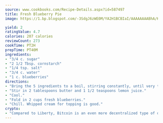 ```yaml
---
source: www.cookbooks.com/Recipe-Details.aspx?id=587497
title: Fresh Blueberry Pie
image: https://1.bp.blogspot.com/-3SdgJ6zWE0M/YA2H1BCBIaI/AAAAAAAABhA/KLu9yTsYBMkJQudB_uFGwTypBtmTiBfZgCLcBGAsYHQ/s320/4.png

yield: 2
ratingValue: 4.7
calories: 207 calories
reviewCount: 273
cookTime: PT2H
prepTime: PT40M
ingredients:
- "3/4 c. sugar"
- "2 1/2 Tbsp. cornstarch"
- "1/4 tsp. salt"
- "3/4 c. water"
- "1 c. blueberries"
directions:
- "Bring the 5 ingredients to a boil, stirring constantly, until very thick."
- "Stir in 2 tablespoons butter and 1 1/2 teaspoons lemon juice."
- "Cool."
- "Fold in 2 cups fresh blueberries."
- "Chill. Whipped cream for topping is good."
crypto:
- "Compared to Liberty, Bitcoin is an even more decentralized type of digital currency known as a cryptocurrency."
---
```

